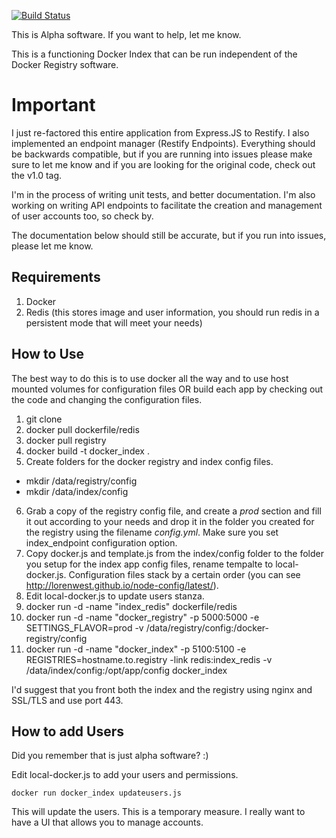 [![Build Status](https://travis-ci.org/ekristen/docker-index.png)](https://travis-ci.org/ekristen/docker-index)

This is Alpha software. If you want to help, let me know.

This is a functioning Docker Index that can be run independent of the Docker Registry software.

# Important
I just re-factored this entire application from Express.JS to Restify. I also implemented an endpoint manager (Restify Endpoints). Everything should be backwards compatible, but if you are running into issues please make sure to let me know and if you are looking for the original code, check out the v1.0 tag.

I'm in the process of writing unit tests, and better documentation. I'm also working on writing API endpoints to facilitate the creation and management of user accounts too, so check by.

The documentation below should still be accurate, but if you run into issues, please let me know.

## Requirements 

1. Docker
2. Redis (this stores image and user information, you should run redis in a persistent mode that will meet your needs)

## How to Use

The best way to do this is to use docker all the way and to use host mounted volumes for configuration files OR build each app by checking out the code and changing the configuration files.

1. git clone 
2. docker pull dockerfile/redis
3. docker pull registry
4. docker build -t docker_index .
5. Create folders for the docker registry and index config files.
  * mkdir /data/registry/config
  * mkdir /data/index/config
6. Grab a copy of the registry config file, and create a *prod* section and fill it out according to your needs and drop it in the folder you created for the registry using the filename *config.yml*. Make sure you set index_endpoint configuration option.
7. Copy docker.js and template.js from the index/config folder to the folder you setup for the index app config files, rename tempalte to local-docker.js. Configuration files stack by a certain order (you can see http://lorenwest.github.io/node-config/latest/). 
8. Edit local-docker.js to update users stanza.
9. docker run -d -name "index_redis" dockerfile/redis
10. docker run -d -name "docker_registry" -p 5000:5000 -e SETTINGS\_FLAVOR=prod -v /data/registry/config:/docker-registry/config
11. docker run -d -name "docker_index" -p 5100:5100 -e REGISTRIES=hostname.to.registry -link redis:index\_redis -v /data/index/config:/opt/app/config docker\_index

I'd suggest that you front both the index and the registry using nginx and SSL/TLS and use port 443.

## How to add Users

Did you remember that is just alpha software? :) 

Edit local-docker.js to add your users and permissions. 

`docker run docker_index updateusers.js`

This will update the users. This is a temporary measure. I really want to have a UI that allows you to manage accounts. 
